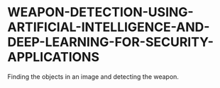 # WEAPON-DETECTION-USING-ARTIFICIAL-INTELLIGENCE-AND-DEEP-LEARNING-FOR-SECURITY-APPLICATIONS
Finding the objects in an image and detecting the weapon.

